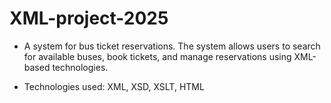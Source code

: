 # XML-project-2025
- A system for bus ticket reservations. The system allows users to search for available buses, book tickets, and manage reservations using XML-based technologies.

- Technologies used: XML, XSD, XSLT, HTML
